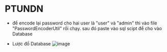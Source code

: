 # PTUNDN

- để encode lại password cho hai user là "user" và "admin" thì vào file "PasswordEncoderUtil" rồi chạy. sau đó paste vào sql scipt để cho vào Database

- Lược đồ Database
![image](https://github.com/user-attachments/assets/b0e002ce-3ed2-4e1f-a312-1327237d4299)
